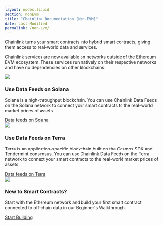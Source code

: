 ```yaml
---
layout: nodes.liquid
section: nonEvm
title: "Chainlink Documentation (Non-EVM)"
date: Last Modified
permalink: /non-evm/
---
```


<div>
  <div class="markdown-body">
    <div class="cl-section-header">
      <p>
        Chainlink turns your smart contracts into hybrid smart contracts, giving them access to real-world data and services.
      </p>
      <p>
        Chainlink services are now available on networks outside of the Ethereum EVM ecosystem. These services run natively on their respective networks and have no dependencies on other blockchains.
      </p>
    </div>
    <div class="cl-featuredcard">
      <div>
        <img
          src="/images/logos/solana.svg"
          style="max-width:60px;"
        />
        <h3>Use Data Feeds on Solana</h3>
        <p>
          Solana is a high-throughput blockchain. You can use Chainlink Data Feeds on the Solana network to connect your smart contracts to the real-world market prices of assets.
        </p>
        <a href="/docs/solana/using-data-feeds-solana/" class="cl-button--ghost">Data feeds on Solana</a>
      </div>
    </div>
    <div class="cl-featuredcard">
      <div>
        <img
          src="/images/logos/terra.svg"
          style="max-width:60px;"
        />
        <h3>Use Data Feeds on Terra</h3>
        <p>
          Terra is an application-specific blockchain built on the Cosmos SDK and Tendermint consensus. You can use Chainlink Data Feeds on the Terra network to connect your smart contracts to the real-world market prices of assets.
        </p>
        <a href="/docs/terra/using-data-feeds-terra/" class="cl-button--ghost">Data feeds on Terra</a>
      </div>
    </div>
    <div class="cl-section">
      <img
        src="https://uploads-ssl.webflow.com/5e444500cbc42eeb5198206f/5e789d70c115820a2354f2cc_ChainlinkProject.svg"
        class="cl-image-featured"
      />
      <h3>New to Smart Contracts?</h3>
      <p>
        Start with the Ethereum network and build your first smart contract connected to off-chain data in our
        Beginner's Walkthrough.
      </p>
      <a href="/docs/beginners-tutorial" class="keychainify-checked">
        Start Building
      </a>
    </div>
  </div>
</div>
